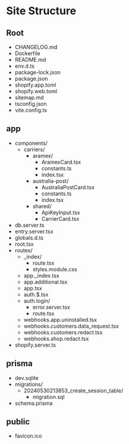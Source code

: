 # Site Structure

## Root
- CHANGELOG.md
- Dockerfile
- README.md
- env.d.ts
- package-lock.json
- package.json
- shopify.app.toml
- shopify.web.toml
- sitemap.md
- tsconfig.json
- vite.config.ts

## app
- components/
  - carriers/
    - aramex/
      - AramexCard.tsx
      - constants.ts
      - index.tsx
    - australia-post/
      - AustraliaPostCard.tsx
      - constants.ts
      - index.tsx
    - shared/
      - ApiKeyInput.tsx
      - CarrierCard.tsx
- db.server.ts
- entry.server.tsx
- globals.d.ts
- root.tsx
- routes/
  - _index/
    - route.tsx
    - styles.module.css
  - app._index.tsx
  - app.additional.tsx
  - app.tsx
  - auth.$.tsx
  - auth.login/
    - error.server.tsx
    - route.tsx
  - webhooks.app.uninstalled.tsx
  - webhooks.customers.data_request.tsx
  - webhooks.customers.redact.tsx
  - webhooks.shop.redact.tsx
- shopify.server.ts

## prisma
- dev.sqlite
- migrations/
  - 20240530213853_create_session_table/
    - migration.sql
- schema.prisma

## public
- favicon.ico
